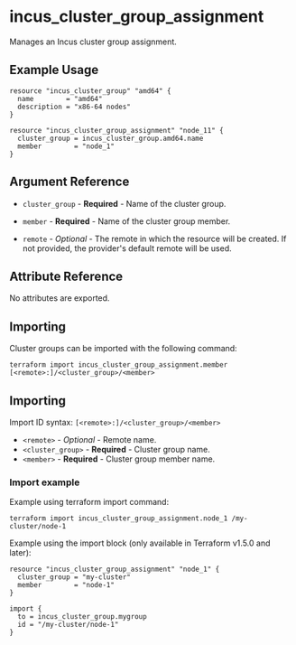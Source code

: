 # incus_cluster_group_assignment

Manages an Incus cluster group assignment.

## Example Usage

```hcl
resource "incus_cluster_group" "amd64" {
  name        = "amd64"
  description = "x86-64 nodes"
}

resource "incus_cluster_group_assignment" "node_11" {
  cluster_group = incus_cluster_group.amd64.name
  member        = "node_1"
}
```

## Argument Reference

* `cluster_group` - **Required** - Name of the cluster group.

* `member` - **Required** - Name of the cluster group member.

* `remote` - *Optional* - The remote in which the resource will be created. If
  not provided, the provider's default remote will be used.

## Attribute Reference

No attributes are exported.

## Importing

Cluster groups can be imported with the following command:

```shell
terraform import incus_cluster_group_assignment.member [<remote>:]/<cluster_group>/<member>
```

## Importing

Import ID syntax: `[<remote>:]/<cluster_group>/<member>`

* `<remote>` - *Optional* - Remote name.
* `<cluster_group>` - **Required** - Cluster group name.
* `<member>` - **Required** - Cluster group member name.

### Import example

Example using terraform import command:

```shell
terraform import incus_cluster_group_assignment.node_1 /my-cluster/node-1
```

Example using the import block (only available in Terraform v1.5.0 and later):

```hcl
resource "incus_cluster_group_assignment" "node_1" {
  cluster_group = "my-cluster"
  member        = "node-1"
}

import {
  to = incus_cluster_group.mygroup
  id = "/my-cluster/node-1"
}
```